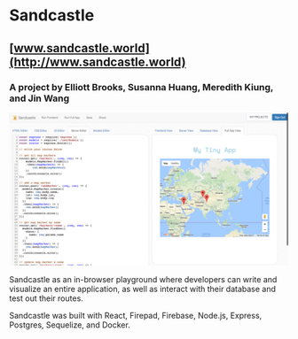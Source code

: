 

# Sandcastle
## [www.sandcastle.world](http://www.sandcastle.world)

### A project by Elliott Brooks, Susanna Huang, Meredith Kiung, and Jin Wang

![Sandcastle App View](./public/sandcastle_app.png "Sandcastle App View")

Sandcastle as an in-browser playground where developers can write and visualize an entire application, as well as interact with their database and test out their routes.

Sandcastle was built with React, Firepad, Firebase, Node.js, Express, Postgres, Sequelize, and Docker.
